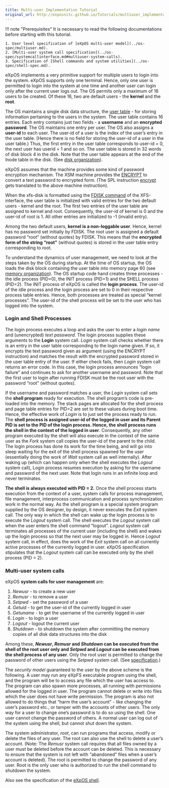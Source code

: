 ```yaml
---
title: Multi-user Implementation Tutorial
original_url: http://exposnitc.github.io/Tutorials/multiuser_implementation.html
---
```


!!! note "Prerequisites"
    It is necessary to read the following documentations before starting with this tutorial.
    
    1. User level specification of [eXpOS multi-user model](../os-spec/multiuser.md).
    2. [Multi-user system call specification](../os-spec/systemcallinterface.md#multiuser-system-calls).
    3. Specification of [Shell commands and system utilities](../os-spec/shell-spec.md).

eXpOS implements a very primitive support for multiple users to login into the system. eXpOS supports only one terminal. Hence, only one user is permitted to login into the system at one time and another user can login only after the current user logs out. The OS permits only a maximum of 16 users to be created. Of these 16, two are default users - the **kernel** and the **root**.

The OS maintains a single disk data structure, the [user table](../os-design/disk-ds.md#user-table) - for storing information pertaining to the users in the system. The user table contains 16 entries. Each entry contains just two fields - a **username** and an **encrypted password**. The OS maintains one entry per user. The OS also assigns a **user-id** to each user. The user-id of a user is the index of the user’s entry in the user table. (Hence there is no field for storing the user-id of a user in the user table.) Thus, the first entry in the user table corresponds to user-id = 0, the next user has userid = 1 and so on. The user table is stored in 32 words of disk block 4 in the disk. Note that the user table appears at the end of the Inode table in the disk. (See [disk organization](../os-implementation.md)).

eXpOS assumes that the machine provides some kind of password encryption mechanism. The XSM machine provides the [ENCRYPT](../arch-spec/instruction-set.md) to convert a text password to encrypted form. (The SPL instruction [encrypt](../support-tools/spl.md) gets translated to the above machine instruction).

When the xfs-disk is formatted using the [FDISK command](../support-tools/xfs-interface.md) of the XFS-interface, the user table is initialized with valid entries for the two default users - kernel and the root. The first two entries of the user table are assigned to kernel and root. Consequently, the user-id of kernel is 0 and the user-id of root is 1. All other entries are initialized to -1 (invalid entry).

Among the two default users, **kernel is a non-loggable user**. Hence, kernel has no password set initially by FDISK. The root user is assigned a default password “root” (without quotes) by FDISK. This means that the **encrypted form of the string “root”** (without quotes) is stored in the user table entry corresponding to root.

To understand the dynamics of user management, we need to look at the steps taken by the OS during startup. At the time of OS startup, the OS loads the disk block containing the user table into memory page 60 (see [memory organization](../os-implementation.md)). The OS startup code hand creates three processes - the idle process (PID=0), the INIT process (PID=1) and the SHELL process (PID=2). The INIT process of eXpOS is called the **login process**. The user-id of the idle process and the login process are set to 0 in their respective process table entries. Hence, both processes are treated as special “kernel processes”. The user-id of the shell process will be set to the user who has logged into the system.

### Login and Shell Processes

The login process executes a loop and asks the user to enter a _login name_ and (unencrypted) _text password_. The login process supplies these arguments to the **Login** system call. _Login_ system call checks whether there is an entry in the user table corresponding to the login name given. If so, it encrypts the text password given as argument (using the ENCRYPT instruction) and matches the result with the encrypted password stored in the user table entry of the user. If either check fails, then _Login_ system call returns an error code. In this case, the login process announces “login failure” and continues to ask for another username and password. Note that the first user to login after running FDISK must be the root user with the password “root” (without quotes).

If the username and password matches a user, the _Login_ system call sets the **shell program** ready for execution. The shell program’s code is pre-loaded into the memory. The stack pages are allocated for the shell process and page table entries for PID=2 are set to these values during boot time. Hence, the effective work of _Login_ is to just set the process ready to run. The **shell process is assigned user-id of the logged in user and its Parent PID is set to the PID of the login process. Hence, the shell process runs the shell in the context of the logged in user**. Consequently, any other program executed by the shell will also execute in the context of the same user as the _Fork_ system call copies the user-id of the parent to the child. The login process has done its work for the time being, and will go into sleep waiting for the exit of the shell process spawned for the user (essentially doing the work of _Wait_ system call as well internally). After waking up (which can happen only when the shell executes the _Logout_ system call), Login process resumes execution by asking for the username and password of the next user. Note that login runs in an infinite loop and never terminates.  
 

**The shell is always executed with PID = 2.** Once the shell process starts execution from the context of a user, system calls for process management, file management, interprocess communication and process synchronization work in the normal way. As the shell program is a special system program supplied by the OS designer, by design, it never executes the _Exit_ system call. The only way in which the shell can wake up the login process is to execute the _Logout_ system call. The shell executes the _Logout_ system call when the user enters the shell command “logout”. _Logout_ system call terminates all processes of the current user (including the shell) and wakes up the login process so that the next user may be logged in. Hence _Logout_ system call, in effect, does the work of the _Exit_ system call on all currently active processes of the currently logged in user. eXpOS specification stipulates that the _Logout_ system call can be executed only by the shell process (PID = 2).

### Multi-user system calls

eXpOS **system calls for user management** are:

1. _Newusr_ - to create a new user
2. _Remusr_ - to remove a user
3. _Setpwd_ - set the password of a user
4. _Getuid_ - to get the user-id of the currently logged in user
5. _Getuname_ - to get the username of the currently logged in user
6. _Login_ - to login a user
7. _Logout_ - logout the current user
8. _Shutdown_ - to shutdown the system after committing the memory copies of all disk data structures into the disk

Among these, **_Newusr_, _Remusr_ and _Shutdown_ can be executed from the shell of the root user only and _Setpwd_ and _Logout_ can be executed from the shell process of any user**. Only the root user is permitted to change the password of other users using the _Setpwd_ system call. (See [specification](../os-spec/multiuser.md).)
 
The _security model_ guaranteed to the user by the above scheme is the following. A user may run any eXpFS executable program using the shell, and the program will be to access any file which the user has access to. The program can also spawn more processes, all running with permissions allowed for the logged in user. The program cannot delete or write into files which the user does not have write permission. The program is also not allowed to do things that “harm the user’s account” - like changing the user’s password etc., or tamper with the accounts of other users. The only way for a user to change one’s password is to do so using the shell. One user cannot change the password of others. A normal user can log out of the system using the shell, but cannot shut down the system.

The system administrator, _root_, can run programs that access, modify or delete the files of any user. The root can also use the shell to delete a user’s account. (Note: The _Remusr_ system call requires that all files owned by a user must be deleted before the account can be deleted. This is necessary to ensure that the system is not left with “abandoned” files when a user’s account is deleted). The root is permitted to change the password of any user. Root is the only user who is authorized to run the shell command to shutdown the system.

Also see the specification of the [eXpOS shell](../os-spec/shell-spec.md).